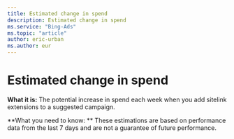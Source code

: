 ```yaml
---
title: Estimated change in spend
description: Estimated change in spend
ms.service: "Bing-Ads"
ms.topic: "article"
author: eric-urban
ms.author: eur
---
```


# Estimated change in spend

**What it is:**    The potential increase in spend each week when you add sitelink extensions to a suggested campaign.

**What you need to know: **    These estimations are based on performance data from the last 7 days and are not a guarantee of future performance.


